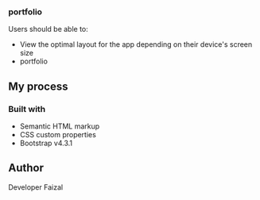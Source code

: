 
### portfolio

Users should be able to:

- View the optimal layout for the app depending on their device's screen size
- portfolio 

## My process

### Built with

- Semantic HTML markup
- CSS custom properties
- Bootstrap  v4.3.1 

## Author
Developer Faizal


